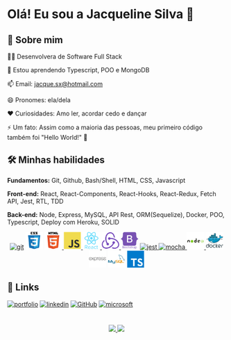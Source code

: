 # Olá! Eu sou a Jacqueline Silva 👋
## 🚀 Sobre mim

👩‍💻 Desenvolvera de Software Full Stack

🌱 Estou aprendendo Typescript, POO e MongoDB

📫 Email: jacque.sx@hotmail.com

😄 Pronomes: ela/dela

:heart: Curiosidades: Amo ler, acordar cedo e dançar 

⚡️ Um fato: Assim como a maioria das pessoas, meu primeiro código também foi "Hello World!" 🚀


## 🛠 Minhas habilidades

**Fundamentos:** Git, Github, Bash/Shell, HTML, CSS, Javascript

**Front-end:** React, React-Components, React-Hooks, React-Redux, Fetch API, Jest, RTL, TDD

**Back-end:** Node, Express, MySQL, API Rest, ORM(Sequelize), Docker, POO, Typescript, Deploy com Heroku, 
SOLID

<div align='center'>
  <a href="https://git-scm.com/" target="_blank" rel="noreferrer"> 
  <img src="https://www.vectorlogo.zone/logos/git-scm/git-scm-icon.svg" 
  alt="git" width="40" height="40"/></a> 
  <a href="https://www.w3schools.com/css/" target="_blank" rel="noreferrer"> 
  <img src="https://raw.githubusercontent.com/devicons/devicon/master/icons/css3/css3-original-wordmark.svg" 
  alt="css3" width="40" height="40"/></a> 
  <a href="https://www.w3.org/html/" target="_blank" rel="noreferrer"> <img src="https://raw.githubusercontent.com/devicons/devicon/master/icons/html5/html5-original-wordmark.svg" alt="html5" width="40" height="40"/> </a> 
  <a href="https://developer.mozilla.org/en-US/docs/Web/JavaScript" target="_blank" rel="noreferrer"> <img src="https://raw.githubusercontent.com/devicons/devicon/master/icons/javascript/javascript-original.svg" alt="javascript" width="40" height="40"/> </a> 
  <a href="https://reactjs.org/" target="_blank" rel="noreferrer"> <img src="https://raw.githubusercontent.com/devicons/devicon/master/icons/react/react-original-wordmark.svg" alt="react" width="40" height="40"/> </a> 
  <a href="https://redux.js.org" target="_blank" rel="noreferrer"> <img src="https://raw.githubusercontent.com/devicons/devicon/master/icons/redux/redux-original.svg" alt="redux" width="40" height="40"/> </a> 
  <a href="https://getbootstrap.com" target="_blank" rel="noreferrer"> 
  <img src="https://raw.githubusercontent.com/devicons/devicon/master/icons/bootstrap/bootstrap-plain-wordmark.svg" 
  alt="bootstrap" width="40" height="40"/></a> 
  <a href="https://jestjs.io" target="_blank" rel="noreferrer"> <img src="https://www.vectorlogo.zone/logos/jestjsio/jestjsio-icon.svg" alt="jest" width="40" height="40"/> </a> 
  <a href="https://mochajs.org" target="_blank" rel="noreferrer"> <img src="https://www.vectorlogo.zone/logos/mochajs/mochajs-icon.svg" alt="mocha" width="40" height="40"/> </a> 
  <a href="https://nodejs.org" target="_blank" rel="noreferrer"> <img src="https://raw.githubusercontent.com/devicons/devicon/master/icons/nodejs/nodejs-original-wordmark.svg" alt="nodejs" width="40" height="40"/> </a> 
  <a href="https://www.docker.com/" target="_blank" rel="noreferrer"> 
  <img src="https://raw.githubusercontent.com/devicons/devicon/master/icons/docker/docker-original-wordmark.svg" 
  alt="docker" width="40" height="40"/> 
  </a> 
  <a href="https://expressjs.com" target="_blank" rel="noreferrer"> 
  <img src="https://raw.githubusercontent.com/devicons/devicon/master/icons/express/express-original-wordmark.svg" 
  alt="express" width="40" height="40"/></a> 
  <a href="https://www.mysql.com/" target="_blank" rel="noreferrer"> <img src="https://raw.githubusercontent.com/devicons/devicon/master/icons/mysql/mysql-original-wordmark.svg" alt="mysql" width="40" height="40"/></a> 
  <a href="https://www.typescriptlang.org/" target="_blank" rel="noreferrer"> <img src="https://raw.githubusercontent.com/devicons/devicon/master/icons/typescript/typescript-original.svg" alt="typescript" width="40" height="40"/></a> 
</div>

## 🔗 Links
[![portfolio](https://img.shields.io/badge/my_portfolio-000?style=for-the-badge&logo=ko-fi&logoColor=white)](https://jacqueline-silva.github.io/)
[![linkedin](https://img.shields.io/badge/linkedin-0A66C2?style=for-the-badge&logo=linkedin&logoColor=white)](https://www.linkedin.com/in/jacqueline-sxds/)
[![GitHub](https://img.shields.io/badge/GitHub-100000?style=for-the-badge&logo=github&logoColor=white)](https://github.com/Jacqueline-Silva)
[![microsoft](https://img.shields.io/badge/Microsoft_Outlook-0078D4?style=for-the-badge&logo=microsoft-outlook&logoColor=white)](jacque.sx@hotmail.com)

#

<div align="center">
  <a href="https://github.com/Jacqueline-Silva">
  <img height="150em" src="https://github-readme-stats.vercel.app/api?username=Jacqueline-Silva&show_icons=true&theme=dracula&include_all_commits=true&count_private=true"/>
  <img height="150em" src="https://github-readme-stats.vercel.app/api/top-langs/?username=Jacqueline-Silva&layout=compact&langs_count=7&theme=dracula"/>
</div>

<!--
✨
👩‍💻 
🧠 
📫 
😄 
⚡️ 
👯 
🤔
💬 
-->
